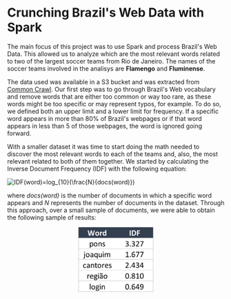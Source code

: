 # Crunching Brazil's Web Data with Spark

The main focus of this project was to use Spark and process Brazil's Web Data. This allowed us to analyze which are the most relevant words related to two of the largest soccer teams from Rio de Janeiro. The names of the soccer teams involved in the analisys are **Flamengo** and **Fluminense**.

The data used was available in a S3 bucket and was extracted from <a href="https://commoncrawl.org/">Common Crawl</a>. Our first step was to go through Brazil's Web vocabulary and remove words that are either too common or way too rare, as these words might be too specific or may represent typos, for example. To do so, we defined both an upper limit and a lower limit for frequency. If a specific word appears in more than 80% of Brazil's webpages or if that word appears in less than 5 of those webpages, the word is ignored going forward.

With a smaller dataset it was time to start doing the math needed to discover the most relevant words to each of the teams and, also, the most relevant related to both of them together. We started by calculating the Inverse Document Frequency (IDF) with the following equation:


<img src="https://latex.codecogs.com/gif.latex?IDF(word)=log_{10}(\frac{N}{docs(word)})" title="IDF(word)=log_{10}(\frac{N}{docs(word)})" style="margin: 0 auto;"/>

where *docs(word)* is the number of documents in which a specific word appears and *N* represents the number of documents in the dataset. Through this approach, over a small sample of documents, we were able to obtain the following sample of results:

<div style="text-align: center">
    <img src="assets/IDF.png" alt="Table with a sample of words and its IDFs" height=150/>
</div>